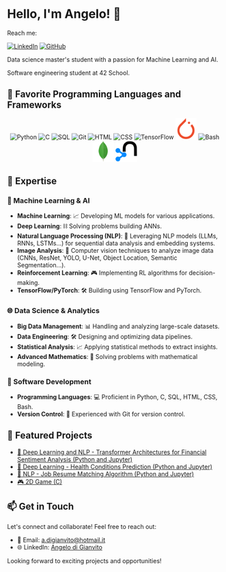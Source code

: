 # Hello, I'm Angelo! 👋

Reach me:

[![LinkedIn](https://img.shields.io/badge/-Connect-blue?style=flat&logo=LinkedIn)](https://www.linkedin.com/in/angelo-d-157381105/)
[![GitHub](https://img.shields.io/badge/-Follow-black?style=flat&logo=GitHub)](https://github.com/adgianv)

Data science master's student with a passion for Machine Learning and AI. 

Software engineering student at 42 School.

## 🚀 Favorite Programming Languages and Frameworks

<p align="center">
  <img src="https://raw.githubusercontent.com/rahul-jha98/github_readme_icons/main/language_and_tools/square/python/python.svg" alt="Python" height="50px"/>
  <img src="https://raw.githubusercontent.com/rahul-jha98/github_readme_icons/main/language_and_tools/square/c/c.svg" alt="C" height="50px"/>
  <img src="https://img.icons8.com/color/48/000000/mysql.png" alt="SQL" height="50px"/>
  <img src="https://img.icons8.com/color/48/000000/git.png" alt="Git" height="50px"/>
  <img src="https://raw.githubusercontent.com/rahul-jha98/github_readme_icons/main/language_and_tools/square/html/html.svg" alt="HTML" height="50px"/>
  <img src="https://raw.githubusercontent.com/rahul-jha98/github_readme_icons/main/language_and_tools/square/css/css.svg" alt="CSS" height="50px"/>
  <img src="https://raw.githubusercontent.com/rahul-jha98/github_readme_icons/main/language_and_tools/square/tensorflow/tensorflow.svg" alt="TensorFlow" height="50px"/>
  <img src="https://raw.githubusercontent.com/devicons/devicon/master/icons/pytorch/pytorch-original.svg" alt="PyTorch" height="50px"/>
  <img src="https://raw.githubusercontent.com/rahul-jha98/github_readme_icons/main/language_and_tools/square/bash/bash.svg" alt="Bash" height="50px"/>
  <img src="https://raw.githubusercontent.com/devicons/devicon/master/icons/mongodb/mongodb-original.svg" alt="MongoDB" height="50px"/>
  <img src="https://raw.githubusercontent.com/devicons/devicon/master/icons/neo4j/neo4j-original.svg" alt="Neo4j" height="50px"/>
  

</p>

## 🧠 Expertise

### 🤖 Machine Learning & AI
- **Machine Learning**: 📈 Developing ML models for various applications.
- **Deep Learning**: ⛓️ Solving problems building ANNs.
- **Natural Language Processing (NLP)**: 📝 Leveraging NLP models (LLMs, RNNs, LSTMs...) for sequential data analysis and embedding systems.
- **Image Analysis**: 🎇 Computer vision techniques to analyze image data (CNNs, ResNet, YOLO, U-Net, Object Location, Semantic Segmentation...).
- **Reinforcement Learning**: 🎮 Implementing RL algorithms for decision-making.
- **TensorFlow/PyTorch**: 🛠️ Building using TensorFlow and PyTorch.

### 🌐 Data Science & Analytics
- **Big Data Management**: 📊 Handling and analyzing large-scale datasets.
- **Data Engineering**: 🛠️ Designing and optimizing data pipelines.
- **Statistical Analysis**: 📈 Applying statistical methods to extract insights.
- **Advanced Mathematics**: 🧮 Solving problems with mathematical modeling.

### 🚀 Software Development
- **Programming Languages**: 💻 Proficient in Python, C, SQL, HTML, CSS, Bash.
- **Version Control**: 📜 Experienced with Git for version control.

## 🌟 Featured Projects

- [🤖 Deep Learning and NLP - Transformer Architectures for Financial Sentiment Analysis (Python and Jupyter)](https://github.com/adgianv/NLP-Transformer_architectures-Financial_Sentiment_Analysis_Twitter)
- [🧠 Deep Learning - Health Conditions Prediction (Python and Jupyter)](https://github.com/adgianv/DeepLearning-MLP_Patients_Health_Predictions)
- [🔁 NLP - Job Resume Matching Algorithm (Python and Jupyter)](https://github.com/adgianv/NLP-Job_CV_Matcher)
- [🎮 2D Game (C)](https://github.com/adgianv/2D_Game-PacMan)

## 📫 Get in Touch

Let's connect and collaborate! Feel free to reach out:

- 📧 Email: a.digianvito@hotmail.it
- 🌐 LinkedIn: [Angelo di Gianvito](https://www.linkedin.com/in/angelo-d-157381105/)

Looking forward to exciting projects and opportunities!
